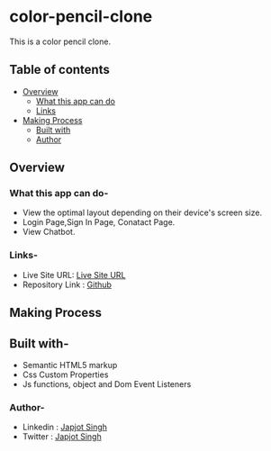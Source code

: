 # color-pencil-clone
This is a color pencil clone.

## Table of contents
* [Overview](https://github.com/Japjotsingh02/color-pencil-clone#overview)
  * [What this app can do ](https://github.com/Japjotsingh02/color-pencil-clone#what-it-can-do-)
  * [Links](https://github.com/Japjotsingh02/color-pencil-clone#links-)
* [Making Process](https://github.com/Japjotsingh02/color-pencil-clone#making-process)
  * [Built with](https://github.com/Japjotsingh02/color-pencil-clone#built-with-)
  * [Author](https://github.com/Japjotsingh02/color-pencil-clone#author-)

## Overview

### What this app can do-

* View the optimal layout depending on their device's screen size.
* Login Page,Sign In Page, Conatact Page.
* View Chatbot.

### Links-

* Live Site URL: [Live Site URL](https://colorpencilclone.netlify.app/)
* Repository Link : [Github](https://github.com/Japjotsingh02/color-pencil-clone)

## Making Process

## Built with-

* Semantic HTML5 markup
* Css Custom Properties
* Js functions, object and Dom Event Listeners

### Author-

* Linkedin : [Japjot Singh](https://www.linkedin.com/in/japjot-singh-9a7b541a8)
* Twitter  : [Japjot Singh](https://twitter.com/Japjots62944019)
